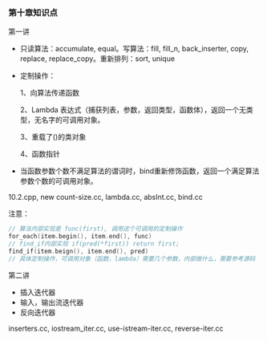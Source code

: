### 第十章知识点

第一讲

- 只读算法：accumulate, equal。写算法：fill, fill_n, back_inserter, copy, replace, replace_copy。重新排列：sort, unique

- 定制操作：

  1、向算法传递函数

  2、Lambda 表达式（捕获列表，参数，返回类型，函数体），返回一个无类型，无名字的可调用对象。

  3、重载了()的类对象

  4、函数指针

- 当函数参数个数不满足算法的谓词时，bind重新修饰函数，返回一个满足算法参数个数的可调用对象。

10.2.cpp, new count-size.cc, lambda.cc, absInt.cc, bind.cc

注意：

```c++
// 算法内部实现是 func(first), 调用这个可调用的定制操作
for_each(item.begin(), item.end(), func)
// find_if内部实现 if(pred(*first)) return first;
find_if(item.beign(), item.end(), pred)
// 具体定制操作，可调用对象（函数，lambda）需要几个参数，内部做什么，需要参考源码
```



第二讲

- 插入迭代器
- 输入，输出流迭代器
- 反向迭代器

inserters.cc, iostream_iter.cc, use-istream-iter.cc, reverse-iter.cc